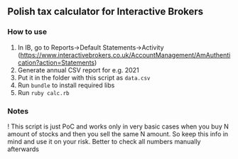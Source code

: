 ## Polish tax calculator for Interactive Brokers
### How to use

1. In IB, go to Reports->Default Statements->Activity (https://www.interactivebrokers.co.uk/AccountManagement/AmAuthentication?action=Statements)
2. Generate annual CSV report for e.g. 2021
3. Put it in the folder with this script as `data.csv`
4. Run `bundle` to install required libs
5. Run `ruby calc.rb`

### Notes

! This script is just PoC and works only in very basic cases when you buy N amount of stocks and then you sell the same N amount. So keep this info in mind and use it on your risk. Better to check all numbers manually afterwards
